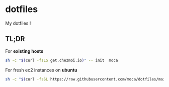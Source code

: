 # dotfiles
My dotfiles !

## TL;DR

For **existing hosts**
```bash
sh -c "$(curl -fsLS get.chezmoi.io)" -- init  moca
```

For fresh ec2 instances on **ubuntu**
```bash
sh -c "$(curl -fsSL https://raw.githubusercontent.com/moca/dotfiles/main/scripts/ubuntu_backpack.sh)"
```

